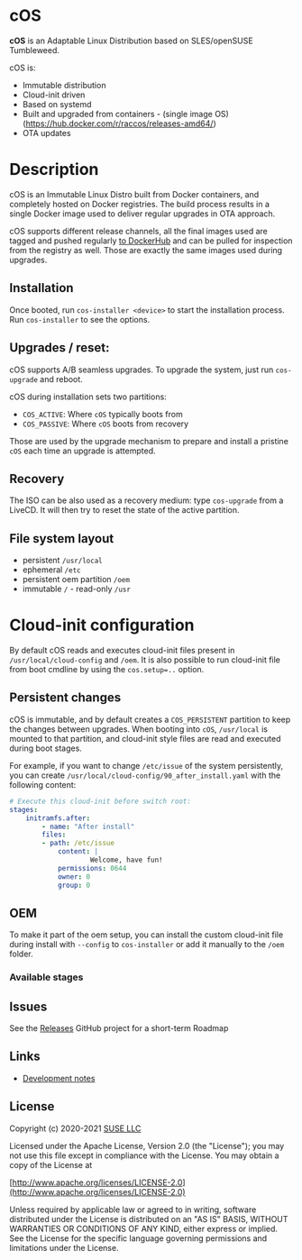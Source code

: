 # cOS
**cOS** is an Adaptable Linux Distribution based on SLES/openSUSE Tumbleweed.

cOS is:
- Immutable distribution
- Cloud-init driven
- Based on systemd
- Built and upgraded from containers - (single image OS)(https://hub.docker.com/r/raccos/releases-amd64/)
- OTA updates

# Description

cOS is an Immutable Linux Distro built from Docker containers, and completely hosted on Docker registries. The build process results in a single Docker image used to deliver regular upgrades in OTA approach.

cOS supports different release channels, all the final images used are tagged and pushed regularly [to DockerHub](https://hub.docker.com/r/raccos/releases-amd64/) and can be pulled for inspection from the registry as well. 
Those are exactly the same images used during upgrades.

## Installation

Once booted, run `cos-installer <device>` to start the installation process. Run `cos-installer` to see the options.

## Upgrades / reset:

cOS supports A/B seamless upgrades. To upgrade the system, just run `cos-upgrade` and reboot.

cOS during installation sets two partitions:
- `COS_ACTIVE`: Where `cOS` typically boots from
- `COS_PASSIVE`: Where `cOS` boots from recovery

Those are used by the upgrade mechanism to prepare and install a pristine `cOS` each time an upgrade is attempted.

## Recovery

The ISO can be also used as a recovery medium: type `cos-upgrade` from a LiveCD. It will then try to reset the state of the active partition.

## File system layout

- persistent `/usr/local`
- ephemeral `/etc`
- persistent oem partition `/oem`
- immutable `/` - read-only `/usr`

# Cloud-init configuration

By default cOS reads and executes cloud-init files present in `/usr/local/cloud-config` and `/oem`. It is also possible to run cloud-init file from boot cmdline by using  the `cos.setup=..` option. 

## Persistent changes

cOS is immutable, and by default creates a `COS_PERSISTENT` partition to keep the changes between upgrades. When booting into `cOS`, `/usr/local` is mounted to that partition, and cloud-init style files are read and executed during boot stages.

For example, if you want to change `/etc/issue` of the system persistently, you can create `/usr/local/cloud-config/90_after_install.yaml` with the following content:

```yaml
# Execute this cloud-init before switch root:
stages:
    initramfs.after:
        - name: "After install"
        files:
        - path: /etc/issue
            content: |
                    Welcome, have fun!
            permissions: 0644
            owner: 0
            group: 0
```

## OEM

To make it part of the oem setup, you can install the custom cloud-init file during install with `--config` to `cos-installer` or add it manually to the `/oem` folder.

### Available stages

## Issues

See the [Releases](https://github.com/mudler/cOS/projects/1) GitHub project for a short-term Roadmap

## Links

- [Development notes](/docs/dev.md)


## License

Copyright (c) 2020-2021 [SUSE LLC](http://suse.com)

Licensed under the Apache License, Version 2.0 (the "License"); you may not use
this file except in compliance with the License. You may obtain a copy of the
License at

[http://www.apache.org/licenses/LICENSE-2.0](http://www.apache.org/licenses/LICENSE-2.0)

Unless required by applicable law or agreed to in writing, software distributed
under the License is distributed on an "AS IS" BASIS, WITHOUT WARRANTIES OR
CONDITIONS OF ANY KIND, either express or implied. See the License for the
specific language governing permissions and limitations under the License.
